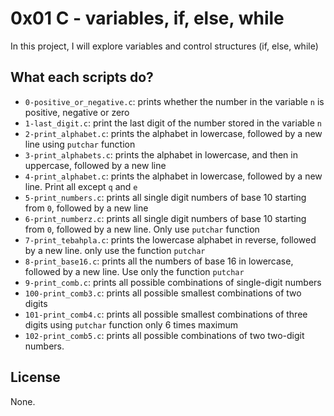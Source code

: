 # 0x01 C - variables, if, else, while

In this project, I will explore variables and control structures (if, else, while)

## What each scripts do?

* `0-positive_or_negative.c`: prints whether the number in the variable `n` is positive, negative or zero
* `1-last_digit.c`: print the last digit of the number stored in the variable `n`
* `2-print_alphabet.c`: prints the alphabet in lowercase, followed by a new line using `putchar` function
* `3-print_alphabets.c`: prints the alphabet in lowercase, and then in uppercase, followed by a new line
* `4-print_alphabet.c`: prints the alphabet in lowercase, followed by a new line. Print all except `q` and `e`
* `5-print_numbers.c`: prints all single digit numbers of base 10 starting from `0`, followed by a new line
* `6-print_numberz.c`: prints all single digit numbers of base 10 starting from `0`, followed by a new line. Only use `putchar` function
* `7-print_tebahpla.c`: prints the lowercase alphabet in reverse, followed by a new line. only use the function `putchar`
* `8-print_base16.c`: prints all the numbers of base 16 in lowercase, followed by a new line. Use only the function `putchar`
* `9-print_comb.c`: prints all possible combinations of single-digit numbers
* `100-print_comb3.c`: prints all possible smallest combinations of two digits
* `101-print_comb4.c`: prints all possible smallest combinations of three digits using `putchar` function only 6 times maximum
* `102-print_comb5.c`: prints all possible combinations of two two-digit numbers.
## License

None.
